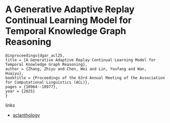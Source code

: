 # A Generative Adaptive Replay Continual Learning Model for Temporal Knowledge Graph Reasoning

```
@inproceedings{dgar_acl25,
title = {A Generative Adaptive Replay Continual Learning Model for Temporal Knowledge Graph Reasoning},
author = {Zhang, Zhiyu and Chen, Wei and Lin, Youfang and Wan, Huaiyu},
booktitle = {Proceedings of the 63rd Annual Meeting of the Association for Computational Linguistics (ACL)},
pages = {10964--10977},
year = {2025}
}
```

links
- [aclanthology](https://aclanthology.org/2025.acl-long.537/)
